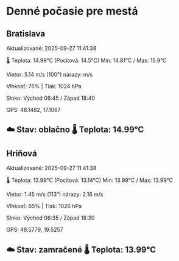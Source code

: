 ﻿# Denné počasie pre mestá

## Bratislava
Aktualizované: 2025-09-27 11:41:38

🌡️ Teplota: 14.99°C 
(Pocitová: 14.5°C)
Min: 14.81°C / Max: 15.9°C

Vietor: 5.14 m/s    (100°) 
nárazy:  m/s

Vlhkosť: 75% | Tlak: 1024 hPa

Slnko: Východ 06:45 / Západ 18:40

GPS: 48.1482, 17.1067

☁️ Stav: oblačno        🌡️ Teplota: 14.99°C
---

## Hriňová
Aktualizované: 2025-09-27 11:41:38

🌡️ Teplota: 13.99°C 
(Pocitová: 13.14°C)
Min: 13.99°C / Max: 13.99°C

Vietor: 1.45 m/s (113°)
nárazy: 2.16 m/s

Vlhkosť: 65% | Tlak: 1026 hPa

Slnko: Východ 06:35 / Západ 18:30

GPS: 48.5779, 19.5257

☁️ Stav: zamračené        🌡️ Teplota: 13.99°C
---
